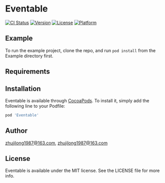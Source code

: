 # Eventable

[![CI Status](https://img.shields.io/travis/zhujilong1987@163.com/Eventable.svg?style=flat)](https://travis-ci.org/zhujilong1987@163.com/Eventable)
[![Version](https://img.shields.io/cocoapods/v/Eventable.svg?style=flat)](https://cocoapods.org/pods/Eventable)
[![License](https://img.shields.io/cocoapods/l/Eventable.svg?style=flat)](https://cocoapods.org/pods/Eventable)
[![Platform](https://img.shields.io/cocoapods/p/Eventable.svg?style=flat)](https://cocoapods.org/pods/Eventable)

## Example

To run the example project, clone the repo, and run `pod install` from the Example directory first.

## Requirements

## Installation

Eventable is available through [CocoaPods](https://cocoapods.org). To install
it, simply add the following line to your Podfile:

```ruby
pod 'Eventable'
```

## Author

zhujilong1987@163.com, zhujilong1987@163.com

## License

Eventable is available under the MIT license. See the LICENSE file for more info.
